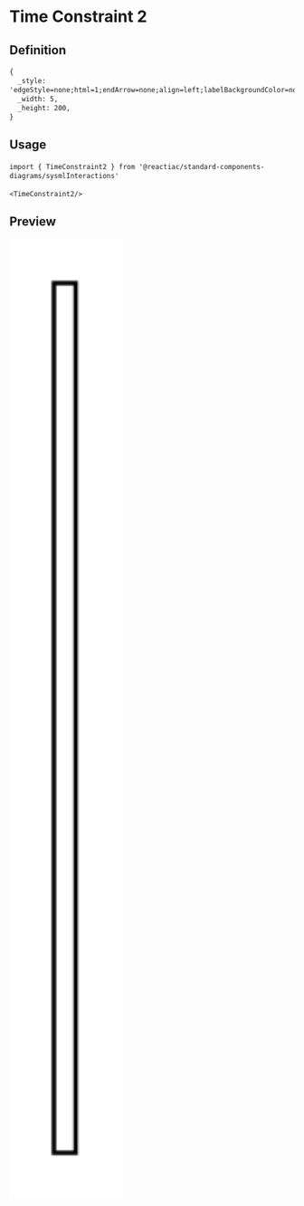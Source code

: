 # Time Constraint 2

## Definition

```
{
  _style: 'edgeStyle=none;html=1;endArrow=none;align=left;labelBackgroundColor=none;',
  _width: 5,
  _height: 200,
}
```

## Usage

```
import { TimeConstraint2 } from '@reactiac/standard-components-diagrams/sysmlInteractions'

<TimeConstraint2/>
```

## Preview

<img src="./time-constraint-2.png" width="200"/>
